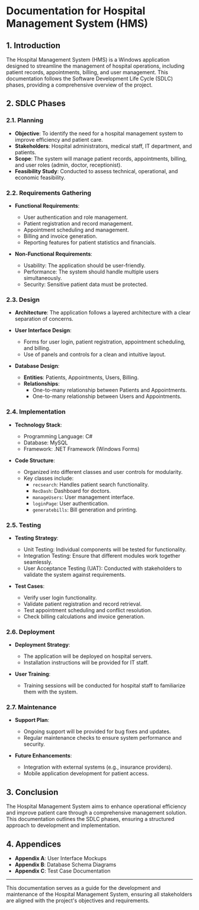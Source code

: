 # Documentation for Hospital Management System (HMS)

## 1. Introduction
The Hospital Management System (HMS) is a Windows application designed to streamline the management of hospital operations, including patient records, appointments, billing, and user management. This documentation follows the Software Development Life Cycle (SDLC) phases, providing a comprehensive overview of the project.

## 2. SDLC Phases

### 2.1. Planning
- **Objective**: To identify the need for a hospital management system to improve efficiency and patient care.
- **Stakeholders**: Hospital administrators, medical staff, IT department, and patients.
- **Scope**: The system will manage patient records, appointments, billing, and user roles (admin, doctor, receptionist).
- **Feasibility Study**: Conducted to assess technical, operational, and economic feasibility.

### 2.2. Requirements Gathering
- **Functional Requirements**:
  - User authentication and role management.
  - Patient registration and record management.
  - Appointment scheduling and management.
  - Billing and invoice generation.
  - Reporting features for patient statistics and financials.
  
- **Non-Functional Requirements**:
  - Usability: The application should be user-friendly.
  - Performance: The system should handle multiple users simultaneously.
  - Security: Sensitive patient data must be protected.

### 2.3. Design
- **Architecture**: The application follows a layered architecture with a clear separation of concerns.
- **User Interface Design**: 
  - Forms for user login, patient registration, appointment scheduling, and billing.
  - Use of panels and controls for a clean and intuitive layout.
  
- **Database Design**:
  - **Entities**: Patients, Appointments, Users, Billing.
  - **Relationships**: 
    - One-to-many relationship between Patients and Appointments.
    - One-to-many relationship between Users and Appointments.

### 2.4. Implementation
- **Technology Stack**:
  - Programming Language: C#
  - Database: MySQL
  - Framework: .NET Framework (Windows Forms)
  
- **Code Structure**:
  - Organized into different classes and user controls for modularity.
  - Key classes include:
    - `recsearch`: Handles patient search functionality.
    - `RecDash`: Dashboard for doctors.
    - `manageUsers`: User management interface.
    - `loginPage`: User authentication.
    - `generatebills`: Bill generation and printing.

### 2.5. Testing
- **Testing Strategy**:
  - Unit Testing: Individual components will be tested for functionality.
  - Integration Testing: Ensure that different modules work together seamlessly.
  - User Acceptance Testing (UAT): Conducted with stakeholders to validate the system against requirements.

- **Test Cases**:
  - Verify user login functionality.
  - Validate patient registration and record retrieval.
  - Test appointment scheduling and conflict resolution.
  - Check billing calculations and invoice generation.

### 2.6. Deployment
- **Deployment Strategy**:
  - The application will be deployed on hospital servers.
  - Installation instructions will be provided for IT staff.
  
- **User Training**:
  - Training sessions will be conducted for hospital staff to familiarize them with the system.

### 2.7. Maintenance
- **Support Plan**:
  - Ongoing support will be provided for bug fixes and updates.
  - Regular maintenance checks to ensure system performance and security.

- **Future Enhancements**:
  - Integration with external systems (e.g., insurance providers).
  - Mobile application development for patient access.

## 3. Conclusion
The Hospital Management System aims to enhance operational efficiency and improve patient care through a comprehensive management solution. This documentation outlines the SDLC phases, ensuring a structured approach to development and implementation. 

## 4. Appendices
- **Appendix A**: User Interface Mockups
- **Appendix B**: Database Schema Diagrams
- **Appendix C**: Test Case Documentation

---

This documentation serves as a guide for the development and maintenance of the Hospital Management System, ensuring all stakeholders are aligned with the project's objectives and requirements.